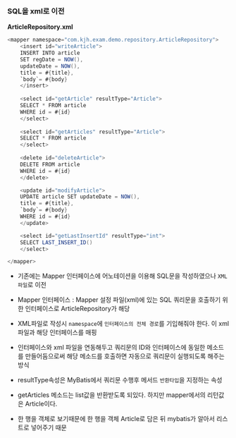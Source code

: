 ### SQL을 xml로 이전

**ArticleRepository.xml**

```java
<mapper namespace="com.kjh.exam.demo.repository.ArticleRepository">
	<insert id="writeArticle">
	INSERT INTO article 
	SET regDate = NOW(), 
	updateDate = NOW(), 
	title = #{title}, 
	`body`= #{body}
	</insert>
	
	<select id="getArticle" resultType="Article">
	SELECT * FROM article 
	WHERE id = #{id}
	</select>
	
	<select id="getArticles" resultType="Article">
	SELECT * FROM article
	</select>
	
	<delete id="deleteArticle">
	DELETE FROM article 
	WHERE id = #{id}
	</delete>

	<update id="modifyArticle">
	UPDATE article SET updateDate = NOW(), 
	title = #{title}, 
	`body`= #{body} 
	WHERE id = #{id}
	</update>

	<select id="getLastInsertId" resultType="int">
	SELECT LAST_INSERT_ID()
	</select>

</mapper>
```

- 기존에는 Mapper 인터페이스에 어노테이션을 이용해 SQL문을 작성하였으나 ```XML파일```로 이전

-  Mapper 인터페이스 : Mapper 설정 파일(xml)에 있는 SQL 쿼리문을 호출하기 위한 인터페이스로 ArticleRepository가 해당
-  XML파일로 작성시 ```namespace```에 ```인터페이스의 전체 경로```를 기입해줘야 한다. 이 xml 파일과 해당 인터페이스를 매핑

- 인터페이스와 xml 파일을 연동해두고 쿼리문의 ID와 인터페이스에 동일한 메소드를 만들어둠으로써 해당 메소드를 호출하면 자동으로 쿼리문이 실행되도록 해주는 방식
- resultType속성은 MyBatis에서 쿼리문 수행후 메서드 ```반환타입```을 지정하는 속성
- getArticles 메소드는 list값을 반환받도록 되있다. 하지만 mapper에서의 리턴값은 Article이다.
- 한 행을 객체로 보기때문에 한 행을 객체 Article로 담은 뒤 mybatis가 알아서 리스트로 넣어주기 때문